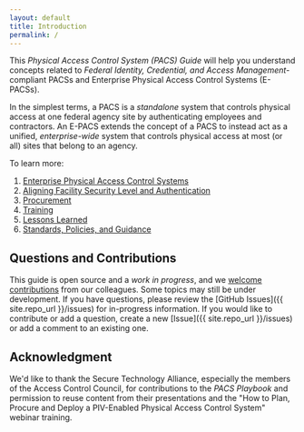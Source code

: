 ```yaml
---
layout: default
title: Introduction
permalink: /
---
```


This _Physical Access Control System (PACS) Guide_ will help you understand concepts related to _Federal Identity, Credential, and Access Management_-compliant PACSs and Enterprise Physical Access Control Systems (E-PACSs). 

In the simplest terms, a PACS is a *standalone* system that controls physical access at one federal agency site by authenticating employees and contractors. An E-PACS extends the concept of a PACS to instead act as a unified,  *enterprise-wide* system that controls physical access at most (or all) sites that belong to an agency. 

To learn more:

1. [Enterprise Physical Access Control Systems]({{site.baseurl}}/enterprisepacs/)
1. [Aligning Facility Security Level and Authentication]({{site.baseurl}}/alignfslandauth/)
1. [Procurement]({{site.baseurl}}/procure/)
1. [Training]({{site.baseurl}}/train/)
1. [Lessons Learned]({{site.baseurl}}/lessonslearned/)
1. [Standards, Policies, and Guidance]({{site.baseurl}}/standards/)

## Questions and Contributions
This guide is open source and a _work in progress_, and we [welcome contributions]({{site.baseurl}}/contribute/) from our colleagues. Some topics may still be under development. If you have questions, please review the [GitHub Issues]({{ site.repo_url }}/issues) for in-progress information. If you would like to contribute or add a question, create a new [Issue]({{ site.repo_url }}/issues) or add a comment to an existing one. 

## Acknowledgment
We'd like to thank the Secure Technology Alliance, especially the members of the Access Control Council, for contributions to the *PACS Playbook* and permission to reuse content from their presentations and the "How to Plan, Procure and Deploy a PIV-Enabled Physical Access Control System" webinar training.  
